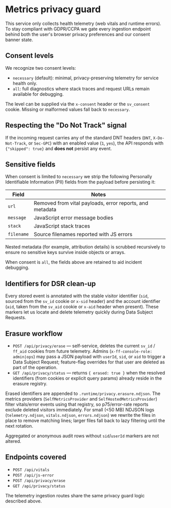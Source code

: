 # Metrics privacy guard

This service only collects health telemetry (web vitals and runtime errors). To stay compliant with GDPR/CCPA we gate every ingestion endpoint behind both the user's browser privacy preferences and our consent banner state.

## Consent levels

We recognize two consent levels:

- `necessary` (default): minimal, privacy-preserving telemetry for service health only.
- `all`: full diagnostics where stack traces and request URLs remain available for debugging.

The level can be supplied via the `x-consent` header or the `sv_consent` cookie. Missing or malformed values fall back to `necessary`.

## Respecting the "Do Not Track" signal

If the incoming request carries any of the standard DNT headers (`DNT`, `X-Do-Not-Track`, or `Sec-GPC`) with an enabled value (`1`, `yes`), the API responds with `{"skipped": true}` and **does not** persist any event.

## Sensitive fields

When consent is limited to `necessary` we strip the following Personally Identifiable Information (PII) fields from the payload before persisting it:

| Field      | Notes                                                    |
| ---------- | -------------------------------------------------------- |
| `url`      | Removed from vital payloads, error reports, and metadata |
| `message`  | JavaScript error message bodies                          |
| `stack`    | JavaScript stack traces                                  |
| `filename` | Source filenames reported with JS errors                 |

Nested metadata (for example, attribution details) is scrubbed recursively to ensure no sensitive keys survive inside objects or arrays.

When consent is `all`, the fields above are retained to aid incident debugging.

## Identifiers for DSR clean-up

Every stored event is annotated with the stable visitor identifier (`sid`, sourced from the `sv_id` cookie or `x-sid` header) and the account identifier (`aid`, taken from the `sv_aid` cookie or `x-aid` header when present). These markers let us locate and delete telemetry quickly during Data Subject Requests.

## Erasure workflow

- `POST /api/privacy/erase` — self-service, deletes the current `sv_id` / `ff_aid` cookies from future telemetry. Admins (`x-ff-console-role: admin|ops`) may pass a JSON payload with `userId`, `sid`, or `aid` to trigger a Data Subject Request; feature-flag overrides for that user are deleted as part of the operation.
- `GET /api/privacy/status` — returns `{ erased: true }` when the resolved identifiers (from cookies or explicit query params) already reside in the erasure registry.

Erased identifiers are appended to `.runtime/privacy.erasure.ndjson`. The metrics providers (`SelfMetricsProvider` and `SelfHostedMetricsProvider`) filter vitals/error events using that registry, so p75/error-rate reports exclude deleted visitors immediately. For small (<50 MB) NDJSON logs (`telemetry.ndjson`, `vitals.ndjson`, `errors.ndjson`) we rewrite the files in place to remove matching lines; larger files fall back to lazy filtering until the next rotation.

Aggregated or anonymous audit rows without `sid`/`userId` markers are not altered.

## Endpoints covered

- `POST /api/vitals`
- `POST /api/js-error`
- `POST /api/privacy/erase`
- `GET /api/privacy/status`

The telemetry ingestion routes share the same privacy guard logic described above.
